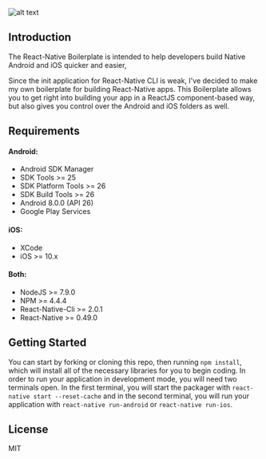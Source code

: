 ![alt text](http://h4z.it/Image/2b8873_rnb-banner.png)


## Introduction

The React-Native Boilerplate is intended to help developers build Native Android and iOS quicker and easier,  

Since the init application for React-Native CLI is weak, I've decided to make my own boilerplate for building React-Native apps. This Boilerplate allows you to get right into building your app in a ReactJS component-based way, but also gives you control over the Android and iOS folders as well.

## Requirements
#### Android:
  * Android SDK Manager
  * SDK Tools >= 25
  * SDK Platform Tools >= 26
  * SDK Build Tools >= 26
  * Android 8.0.0 (API 26)
  * Google Play Services

#### iOS:
  * XCode
  * iOS >= 10.x

#### Both:
  * NodeJS >= 7.9.0
  * NPM >= 4.4.4
  * React-Native-Cli >= 2.0.1
  * React-Native >= 0.49.0

## Getting Started
You can start by forking or cloning this repo, then running `npm install`, which will install all of the necessary libraries for you to begin coding.
In order to run your application in development mode, you will need two terminals open. In the first terminal, you will start the packager with `react-native start --reset-cache` and in the second terminal, you will run your application with `react-native run-android` or `react-native run-ios`.

## License
MIT
